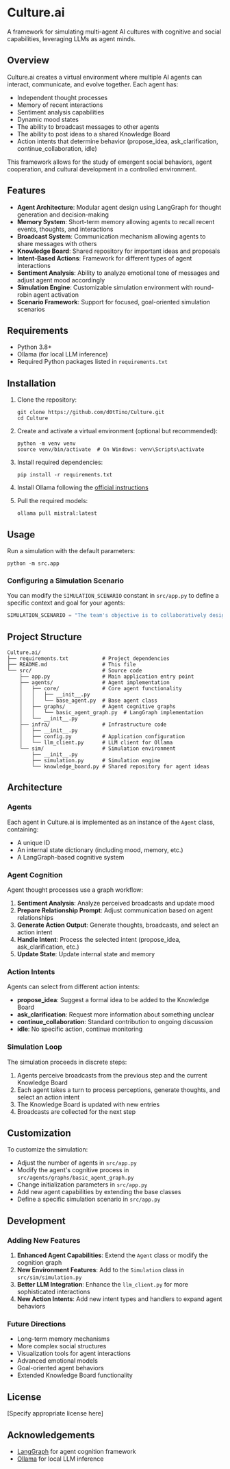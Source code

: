 # Culture.ai

A framework for simulating multi-agent AI cultures with cognitive and social capabilities, leveraging LLMs as agent minds.

## Overview

Culture.ai creates a virtual environment where multiple AI agents can interact, communicate, and evolve together. Each agent has:

- Independent thought processes
- Memory of recent interactions
- Sentiment analysis capabilities
- Dynamic mood states
- The ability to broadcast messages to other agents
- The ability to post ideas to a shared Knowledge Board
- Action intents that determine behavior (propose_idea, ask_clarification, continue_collaboration, idle)

This framework allows for the study of emergent social behaviors, agent cooperation, and cultural development in a controlled environment.

## Features

- **Agent Architecture**: Modular agent design using LangGraph for thought generation and decision-making
- **Memory System**: Short-term memory allowing agents to recall recent events, thoughts, and interactions
- **Broadcast System**: Communication mechanism allowing agents to share messages with others
- **Knowledge Board**: Shared repository for important ideas and proposals
- **Intent-Based Actions**: Framework for different types of agent interactions
- **Sentiment Analysis**: Ability to analyze emotional tone of messages and adjust agent mood accordingly
- **Simulation Engine**: Customizable simulation environment with round-robin agent activation
- **Scenario Framework**: Support for focused, goal-oriented simulation scenarios

## Requirements

- Python 3.8+
- Ollama (for local LLM inference)
- Required Python packages listed in `requirements.txt`

## Installation

1. Clone the repository:
   ```
   git clone https://github.com/d0tTino/Culture.git
   cd Culture
   ```

2. Create and activate a virtual environment (optional but recommended):
   ```
   python -m venv venv
   source venv/bin/activate  # On Windows: venv\Scripts\activate
   ```

3. Install required dependencies:
   ```
   pip install -r requirements.txt
   ```

4. Install Ollama following the [official instructions](https://ollama.ai/download)

5. Pull the required models:
   ```
   ollama pull mistral:latest
   ```

## Usage

Run a simulation with the default parameters:

```
python -m src.app
```

### Configuring a Simulation Scenario

You can modify the `SIMULATION_SCENARIO` constant in `src/app.py` to define a specific context and goal for your agents:

```python
SIMULATION_SCENARIO = "The team's objective is to collaboratively design a specification for a decentralized communication protocol suitable for autonomous AI agents operating in a resource-constrained environment. Key considerations are efficiency, security, and scalability."
```

## Project Structure

```
Culture.ai/
├── requirements.txt           # Project dependencies
├── README.md                  # This file
└── src/                       # Source code
    ├── app.py                 # Main application entry point
    ├── agents/                # Agent implementation
    │   ├── core/              # Core agent functionality
    │   │   ├── __init__.py
    │   │   └── base_agent.py  # Base agent class
    │   ├── graphs/            # Agent cognitive graphs
    │   │   └── basic_agent_graph.py  # LangGraph implementation
    │   └── __init__.py
    ├── infra/                 # Infrastructure code
    │   ├── __init__.py
    │   ├── config.py          # Application configuration
    │   └── llm_client.py      # LLM client for Ollama
    └── sim/                   # Simulation environment
        ├── __init__.py
        ├── simulation.py      # Simulation engine
        └── knowledge_board.py # Shared repository for agent ideas
```

## Architecture

### Agents

Each agent in Culture.ai is implemented as an instance of the `Agent` class, containing:

- A unique ID
- An internal state dictionary (including mood, memory, etc.)
- A LangGraph-based cognitive system

### Agent Cognition

Agent thought processes use a graph workflow:
1. **Sentiment Analysis**: Analyze perceived broadcasts and update mood
2. **Prepare Relationship Prompt**: Adjust communication based on agent relationships
3. **Generate Action Output**: Generate thoughts, broadcasts, and select an action intent
4. **Handle Intent**: Process the selected intent (propose_idea, ask_clarification, etc.)
5. **Update State**: Update internal state and memory

### Action Intents

Agents can select from different action intents:
- **propose_idea**: Suggest a formal idea to be added to the Knowledge Board
- **ask_clarification**: Request more information about something unclear
- **continue_collaboration**: Standard contribution to ongoing discussion
- **idle**: No specific action, continue monitoring

### Simulation Loop

The simulation proceeds in discrete steps:
1. Agents perceive broadcasts from the previous step and the current Knowledge Board
2. Each agent takes a turn to process perceptions, generate thoughts, and select an action intent
3. The Knowledge Board is updated with new entries
4. Broadcasts are collected for the next step

## Customization

To customize the simulation:

- Adjust the number of agents in `src/app.py`
- Modify the agent's cognitive process in `src/agents/graphs/basic_agent_graph.py`
- Change initialization parameters in `src/app.py`
- Add new agent capabilities by extending the base classes
- Define a specific simulation scenario in `src/app.py`

## Development

### Adding New Features

1. **Enhanced Agent Capabilities**: Extend the `Agent` class or modify the cognition graph
2. **New Environment Features**: Add to the `Simulation` class in `src/sim/simulation.py`
3. **Better LLM Integration**: Enhance the `llm_client.py` for more sophisticated interactions
4. **New Action Intents**: Add new intent types and handlers to expand agent behaviors

### Future Directions

- Long-term memory mechanisms
- More complex social structures
- Visualization tools for agent interactions
- Advanced emotional models
- Goal-oriented agent behaviors
- Extended Knowledge Board functionality

## License

[Specify appropriate license here]

## Acknowledgements

- [LangGraph](https://github.com/langchain-ai/langgraph) for agent cognition framework
- [Ollama](https://ollama.ai/) for local LLM inference 